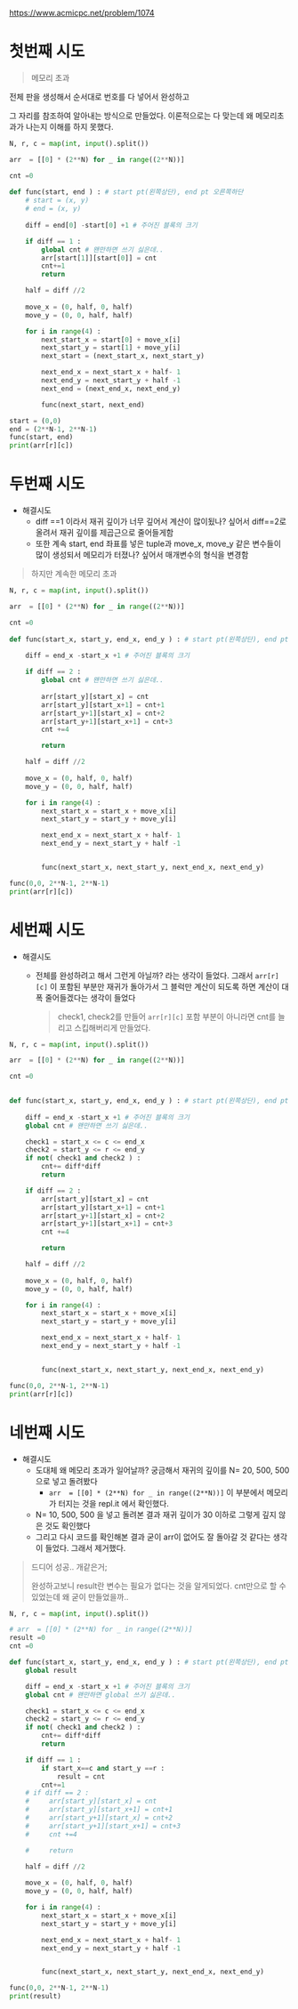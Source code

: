 https://www.acmicpc.net/problem/1074

# 첫번째 시도

> 메모리 초과

전체 판을 생성해서 순서대로 번호를 다 넣어서 완성하고

그 자리를 참조하여 알아내는 방식으로 만들었다. 이론적으로는 다 맞는데 왜 메모리초과가 나는지 이해를 하지 못했다.

```python
N, r, c = map(int, input().split())

arr  = [[0] * (2**N) for _ in range((2**N))]

cnt =0
    
def func(start, end ) : # start pt(왼쪽상단), end pt 오른쪽하단
    # start = (x, y)
    # end = (x, y)
    
    diff = end[0] -start[0] +1 # 주어진 블록의 크기

    if diff == 1 :
        global cnt # 왠만하면 쓰기 싫은데..
        arr[start[1]][start[0]] = cnt
        cnt+=1
        return

    half = diff //2
    
    move_x = (0, half, 0, half)
    move_y = (0, 0, half, half)

    for i in range(4) :
        next_start_x = start[0] + move_x[i]
        next_start_y = start[1] + move_y[i]
        next_start = (next_start_x, next_start_y)

        next_end_x = next_start_x + half- 1
        next_end_y = next_start_y + half -1
        next_end = (next_end_x, next_end_y)

        func(next_start, next_end)

start = (0,0)
end = (2**N-1, 2**N-1)
func(start, end)
print(arr[r][c])
```

# 두번째 시도

- 해결시도
  - diff ==1 이라서 재귀 깊이가 너무 깊어서 계산이 많이됬나? 싶어서 diff==2로 올려서 재귀 깊이를 제곱근으로 줄어들게함
  - 또한 계속 start, end 좌표를 넣은 tuple과 move_x, move_y 같은 변수들이 많이 생성되서 메모리가 터졌나? 싶어서 매개변수의 형식을 변경함

> 하지만 계속한 메모리 초과

```python
N, r, c = map(int, input().split())

arr  = [[0] * (2**N) for _ in range((2**N))]

cnt =0
    
def func(start_x, start_y, end_x, end_y ) : # start pt(왼쪽상단), end pt 오른쪽하단
    
    diff = end_x -start_x +1 # 주어진 블록의 크기

    if diff == 2 :
        global cnt # 왠만하면 쓰기 싫은데..
        
        arr[start_y][start_x] = cnt
        arr[start_y][start_x+1] = cnt+1
        arr[start_y+1][start_x] = cnt+2
        arr[start_y+1][start_x+1] = cnt+3
        cnt +=4

        return

    half = diff //2
    
    move_x = (0, half, 0, half)
    move_y = (0, 0, half, half)

    for i in range(4) :
        next_start_x = start_x + move_x[i]
        next_start_y = start_y + move_y[i]

        next_end_x = next_start_x + half- 1
        next_end_y = next_start_y + half -1


        func(next_start_x, next_start_y, next_end_x, next_end_y)

func(0,0, 2**N-1, 2**N-1)
print(arr[r][c])
```

# 세번째 시도

- 해결시도 

  - 전체를 완성하려고 해서 그런게 아닐까? 라는 생각이 들었다. 그래서 `arr[r][c]` 이 포함된 부분만 재귀가 돌아가서 그 블럭만 계산이 되도록 하면 계산이 대폭 줄어들겠다는 생각이 들었다

    > check1, check2를 만들어 `arr[r][c]` 포함 부분이 아니라면 cnt를 늘리고 스킵해버리게 만들었다.

```python
N, r, c = map(int, input().split())

arr  = [[0] * (2**N) for _ in range((2**N))]

cnt =0

    
def func(start_x, start_y, end_x, end_y ) : # start pt(왼쪽상단), end pt 오른쪽하단
    
    diff = end_x -start_x +1 # 주어진 블록의 크기
    global cnt # 왠만하면 쓰기 싫은데..

    check1 = start_x <= c <= end_x 
    check2 = start_y <= r <= end_y
    if not( check1 and check2 ) :
        cnt+= diff*diff
        return

    if diff == 2 :
        arr[start_y][start_x] = cnt
        arr[start_y][start_x+1] = cnt+1
        arr[start_y+1][start_x] = cnt+2
        arr[start_y+1][start_x+1] = cnt+3
        cnt +=4

        return

    half = diff //2
    
    move_x = (0, half, 0, half)
    move_y = (0, 0, half, half)

    for i in range(4) :
        next_start_x = start_x + move_x[i]
        next_start_y = start_y + move_y[i]

        next_end_x = next_start_x + half- 1
        next_end_y = next_start_y + half -1


        func(next_start_x, next_start_y, next_end_x, next_end_y)

func(0,0, 2**N-1, 2**N-1)
print(arr[r][c])
```



# 네번째 시도

- 해결시도
  - 도대체 왜 메모리 초과가 일어날까? 궁금해서 재귀의 깊이를 N= 20, 500, 500 으로 넣고 돌려봤다
    - `arr  = [[0] * (2**N) for _ in range((2**N))]` 이 부분에서 메모리가 터지는 것을 repl.it 에서 확인했다.
  - N= 10, 500, 500 을 넣고 돌려본 결과 재귀 깊이가 30 이하로 그렇게 깊지 않은 것도 확인했다
  - 그리고 다시 코드를 확인해본 결과 굳이 arr이 없어도 잘 돌아갈 것 같다는 생각이 들었다. 그래서 제거했다.

> 드디어 성공.. 개같은거;
>
> 완성하고보니 result란 변수는 필요가 없다는 것을 알게되었다. cnt만으로 할 수 있었는데 왜 굳이 만들었을까..

```python
N, r, c = map(int, input().split())

# arr  = [[0] * (2**N) for _ in range((2**N))]
result =0
cnt =0

def func(start_x, start_y, end_x, end_y ) : # start pt(왼쪽상단), end pt 오른쪽하단
    global result

    diff = end_x -start_x +1 # 주어진 블록의 크기
    global cnt # 왠만하면 global 쓰기 싫은데..

    check1 = start_x <= c <= end_x 
    check2 = start_y <= r <= end_y
    if not( check1 and check2 ) :
        cnt+= diff*diff
        return

    if diff == 1 :
        if start_x==c and start_y ==r :
            result = cnt
        cnt+=1
    # if diff == 2 :
    #     arr[start_y][start_x] = cnt
    #     arr[start_y][start_x+1] = cnt+1
    #     arr[start_y+1][start_x] = cnt+2
    #     arr[start_y+1][start_x+1] = cnt+3
    #     cnt +=4

    #     return

    half = diff //2
    
    move_x = (0, half, 0, half)
    move_y = (0, 0, half, half)

    for i in range(4) :
        next_start_x = start_x + move_x[i]
        next_start_y = start_y + move_y[i]

        next_end_x = next_start_x + half- 1
        next_end_y = next_start_y + half -1


        func(next_start_x, next_start_y, next_end_x, next_end_y)

func(0,0, 2**N-1, 2**N-1)
print(result)

```

